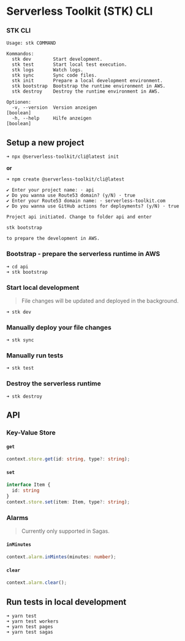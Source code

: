 # Serverless Toolkit (STK) CLI

### STK CLI

```
Usage: stk COMMAND

Kommandos:
  stk dev        Start development.
  stk test       Start local test execution.
  stk logs       Watch logs.
  stk sync       Sync code files.
  stk init       Prepare a local development environment.
  stk bootstrap  Bootstrap the runtime environment in AWS.
  stk destroy    Destroy the runtime environment in AWS.

Optionen:
  -v, --version  Version anzeigen                                      [boolean]
  -h, --help     Hilfe anzeigen                                        [boolean]
```

## Setup a new project

```
➜ npx @serverless-toolkit/cli@latest init
```

**or**

```
➜ npm create @serverless-toolkit/cli@latest
```

```
✔ Enter your project name: · api
✔ Do you wanna use Route53 domain? (y/N) · true
✔ Enter your Route53 domain name: · serverless-toolkit.com
✔ Do you wanna use GitHub actions for deployments? (y/N) · true

Project api initiated. Change to folder api and enter

stk bootstrap

to prepare the development in AWS.
```

### Bootstrap - prepare the serverless runtime in AWS

```
➜ cd api
➜ stk bootstrap
```

### Start local development

> File changes will be updated and deployed in the background.

```
➜ stk dev
```

### Manually deploy your file changes

```
➜ stk sync
```

### Manually run tests

```
➜ stk test
```

### Destroy the serverless runtime

```
➜ stk destroy
```

## API

### Key-Value Store

#### `get`

```typescript
context.store.get(id: string, type?: string);
```

#### `set`

```typescript
interface Item {
  id: string
}
context.store.set(item: Item, type?: string);
```

### Alarms

> Currently only supported in Sagas.

#### `inMinutes`

```typescript
context.alarm.inMintes(minutes: number);
```

#### `clear`

```typescript
context.alarm.clear();
```

## Run tests in local development

```
➜ yarn test
➜ yarn test workers
➜ yarn test pages
➜ yarn test sagas
```
